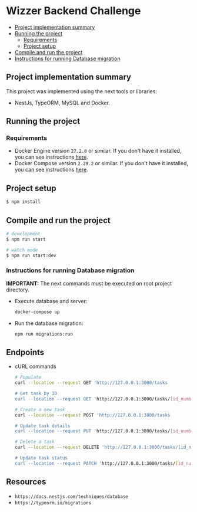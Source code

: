 # Wizzer Backend Challenge

- [Project implementation summary](#project-implementation-summary)
- [Running the project](#running-the-project)
  - [Requirements](#requirements)
  - [Project setup](#project-setup)
- [Compile and run the project](#compile-and-run-the-project)
- [Instructions for running Database migration](#instructions-for-running-database-migration)


## Project implementation summary

This project was implemented using the next tools or libraries:

- NestJs, TypeORM, MySQL and Docker.


## Running the project 

### Requirements

- Docker Engine version `27.2.0` or similar. If you don't have it installed, you can see instructions [here](https://docs.docker.com/engine/install/).
- Docker Compose version `2.29.2` or similar. If you don't have it installed, you can see instructions [here](https://docs.docker.com/compose/install/).

## Project setup

```bash
$ npm install
```

## Compile and run the project

```bash
# development
$ npm run start

# watch mode
$ npm run start:dev
```

### Instructions for running Database migration

**IMPORTANT:** The next commands must be executed on root project directory.

- Execute database and server:

    ```bash
    docker-compose up
    ```
    
- Run the database migration:

    ```bash
    npm run migrations:run
    ```

## Endpoints
- cURL commands
  
  ```bash
  # Populate
  curl --location --request GET 'http://127.0.0.1:3000/tasks

  # Get task by ID
  curl --location --request GET 'http://127.0.0.1:3000/tasks/[id_number]

  # Create a new task
  curl --location --request POST 'http://127.0.0.1:3000/tasks

  # Update task details
  curl --location --request PUT 'http://127.0.0.1:3000/tasks/[id_number]

  # Delete a task
  curl --location --request DELETE 'http://127.0.0.1:3000/tasks/[id_number]

  # Update task status
  curl --location --request PATCH 'http://127.0.0.1:3000/tasks/[id_number]
  ```

  


## Resources

- `https://docs.nestjs.com/techniques/database`
- `https://typeorm.io/migrations`
